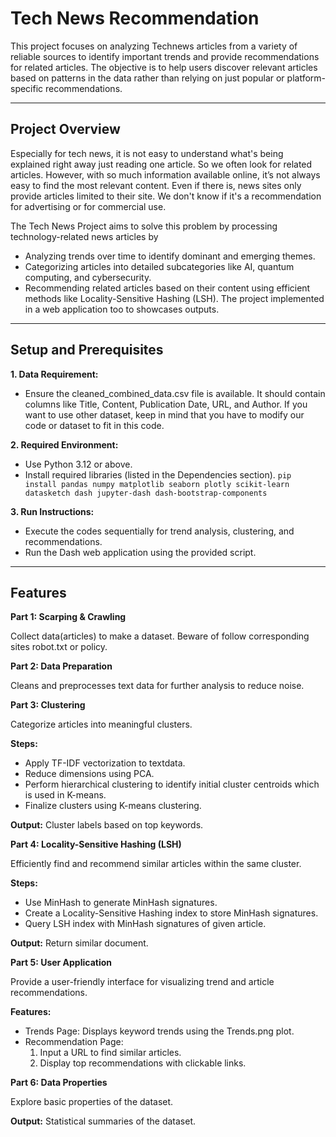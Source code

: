 # Tech News Recommendation

This project focuses on analyzing Technews articles from a variety of reliable sources to identify important trends and provide recommendations for related articles. 
The objective is to help users discover relevant articles based on patterns in the data rather than relying on just popular or platform-specific recommendations. 

---

## Project Overview

Especially for tech news, it is not easy to understand what's being explained right away just reading one article. So we often look for related articles. However, with so much information available online, it’s not always easy to find the most relevant content. Even if there is, news sites only provide articles limited to their site. We don't know if it's a recommendation for advertising or for commercial use.

The Tech News Project aims to solve this problem by processing technology-related news articles by
+ Analyzing trends over time to identify dominant and emerging themes.
+ Categorizing articles into detailed subcategories like AI, quantum computing, and cybersecurity.
+ Recommending related articles based on their content using efficient methods like Locality-Sensitive Hashing (LSH).
The project implemented in a web application too to showcases outputs.

---

## Setup and Prerequisites

**1. Data Requirement:**
+ Ensure the cleaned_combined_data.csv file is available. It should contain columns like Title, Content, Publication Date, URL, and Author.
  If you want to use other dataset, keep in mind that you have to modify our code or dataset to fit in this code.

**2. Required Environment:**
+ Use Python 3.12 or above.
+ Install required libraries (listed in the Dependencies section).
  ```pip install pandas numpy matplotlib seaborn plotly scikit-learn datasketch dash jupyter-dash dash-bootstrap-components```

**3. Run Instructions:**
+ Execute the codes sequentially for trend analysis, clustering, and recommendations.
+ Run the Dash web application using the provided script.
  
---

## Features

**Part 1: Scarping & Crawling**

Collect data(articles) to make a dataset. Beware of follow corresponding sites robot.txt or policy.

**Part 2: Data Preparation**

Cleans and preprocesses text data for further analysis to reduce noise.

**Part 3: Clustering**

Categorize articles into meaningful clusters.

**Steps:**

- Apply TF-IDF vectorization to textdata.
- Reduce dimensions using PCA.
- Perform hierarchical clustering to identify initial cluster centroids which is used in K-means.
- Finalize clusters using K-means clustering.

**Output:** Cluster labels based on top keywords.

**Part 4: Locality-Sensitive Hashing (LSH)**

Efficiently find and recommend similar articles within the same cluster.

**Steps:**

- Use MinHash to generate MinHash signatures.
- Create a Locality-Sensitive Hashing index to store MinHash signatures.
- Query LSH index with MinHash signatures of given article.

**Output:** Return similar document.

**Part 5: User Application**

Provide a user-friendly interface for visualizing trend and article recommendations.

**Features:**

- Trends Page: Displays keyword trends using the Trends.png plot.
- Recommendation Page:
    1. Input a URL to find similar articles.
    2. Display top recommendations with clickable links.

**Part 6: Data Properties**

Explore basic properties of the dataset.

**Output:** Statistical summaries of the dataset.
